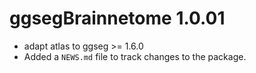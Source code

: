 # ggsegBrainnetome 1.0.01

* adapt atlas to ggseg >= 1.6.0
* Added a `NEWS.md` file to track changes to the package.
